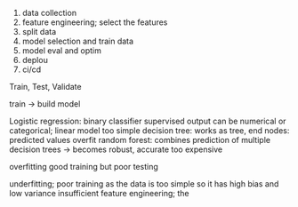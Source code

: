 1. data collection
2. feature engineering; select the features
3. split data
4. model selection and train data 
5. model eval and optim
6. deplou
7. ci/cd

Train, Test, Validate 

train -> build model 

Logistic regression: binary classifier supervised output can be numerical or categorical; linear model  too simple
decision tree: works as tree, end nodes: predicted values overfit
random forest: combines prediction of multiple decision trees -> becomes robust, accurate   too expensive 

overfitting good training but poor testing

underfitting; poor training as the data is too simple so it has high bias and low variance 
insufficient feature engineering; the 

